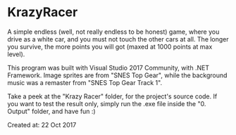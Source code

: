 # KrazyRacer
A simple endless (well, not really endless to be honest) game, where you drive as a white car, and you must not touch the other cars at all. 
The longer you survive, the more points you will got (maxed at 1000 points at max level).

This program was built with Visual Studio 2017 Community, with .NET Framework.
Image sprites are from "SNES Top Gear", while the background music was a remaster from "SNES Top Gear Track 1".

Take a peek at the "Krazy Racer" folder, for the project's source code.
If you want to test the result only, simply run the .exe file inside the "0. Output" folder, and have fun :)

Created at: 22 Oct 2017
